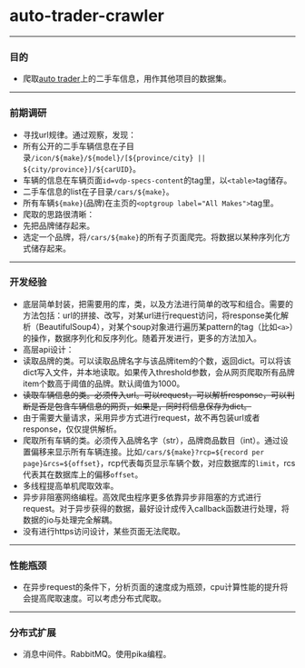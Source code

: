 # auto-trader-crawler

----
### 目的

* 爬取[auto trader](https://www.autotrader.ca)上的二手车信息，用作其他项目的数据集。   

----
### 前期调研
* 寻找url规律。通过观察，发现：
* 所有公开的二手车辆信息在子目录`/icon/${make}/${model}/[${province/city} || ${city/province}]/${carUID}`。   
* 车辆的信息在车辆页面`id=vdp-specs-content`的tag里，以`<table>`tag储存。 
* 二手车信息的list在子目录`/cars/${make}`。   
* 所有车辆`${make}`(品牌)在主页的`<optgroup label="All Makes">`tag里。   
* 爬取的思路很清晰：   
* 先把品牌储存起来。    
* 选定一个品牌，将`/cars/${make}`的所有子页面爬完。将数据以某种序列化方式储存起来。

---
### 开发经验
* 底层简单封装，把需要用的库，类，以及方法进行简单的改写和组合。需要的方法包括：url的拼接、改写，对某url进行request访问，将response美化解析（BeautifulSoup4），对某个soup对象进行遍历某pattern的tag（比如`<a>`）的操作，数据序列化和反序列化。随着开发进行，更多的方法加入。
* 高层api设计：
* 读取品牌的类。可以读取品牌名字与该品牌item的个数，返回dict。可以将该dict写入文件，并本地读取。如果传入threshold参数，会从网页爬取所有品牌item个数高于阈值的品牌。默认阈值为1000。
* ~~读取车辆信息的类。必须传入url。可以request，可以解析response，可以判断是否是包含车辆信息的网页，如果是，同时将信息保存为dict。~~
* 由于需要大量请求，采用异步方式进行request，故不再包装url或者response，仅仅提供解析。
* 爬取所有车辆的类。必须传入品牌名字（str），品牌商品数目（int）。通过设置偏移来显示所有车辆连接。比如`/cars/${make}?rcp=${record per page}&rcs=${offset}`，rcp代表每页显示车辆个数，对应数据库的`limit`，rcs代表其在数据库上的偏移`offset`。
* 多线程提高单机爬取效率。
* 异步非阻塞网络编程。高效爬虫程序更多依靠异步非阻塞的方式进行request。对于异步获得的数据，最好设计成传入callback函数进行处理，将数据的io与处理完全解耦。
* 没有进行https访问设计，某些页面无法爬取。

----
### 性能瓶颈
* 在异步request的条件下，分析页面的速度成为瓶颈，cpu计算性能的提升将会提高爬取速度。可以考虑分布式爬取。

---
### 分布式扩展
* 消息中间件。RabbitMQ。使用pika编程。
